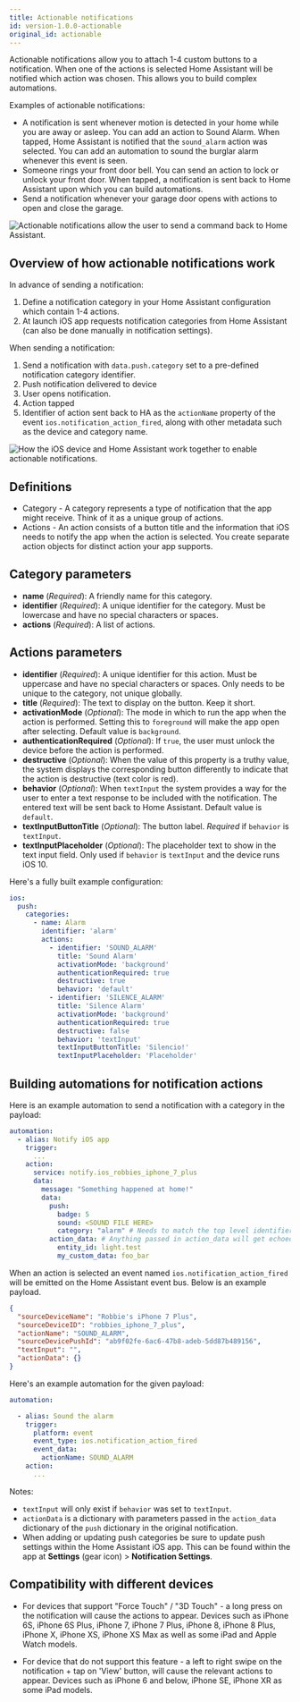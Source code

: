 ```yaml
---
title: Actionable notifications
id: version-1.0.0-actionable
original_id: actionable
---
```


Actionable notifications allow you to attach 1-4 custom buttons to a notification. When one of the actions is selected Home Assistant will be notified which action was chosen. This allows you to build complex automations.

Examples of actionable notifications:

* A notification is sent whenever motion is detected in your home while you are away or asleep. You can add an action to Sound Alarm. When tapped, Home Assistant is notified that the `sound_alarm` action was selected. You can add an automation to sound the burglar alarm whenever this event is seen.
* Someone rings your front door bell. You can send an action to lock or unlock your front door. When tapped, a notification is sent back to Home Assistant upon which you can build automations.
* Send a notification whenever your garage door opens with actions to open and close the garage.

![Actionable notifications allow the user to send a command back to Home Assistant.](assets/ios/actions.png)

## Overview of how actionable notifications work

In advance of sending a notification:

1. Define a notification category in your Home Assistant configuration which contain 1-4 actions.
2. At launch iOS app requests notification categories from Home Assistant (can also be done manually in notification settings).

When sending a notification:

1. Send a notification with `data.push.category` set to a pre-defined notification category identifier.
2. Push notification delivered to device
3. User opens notification.
4. Action tapped
5. Identifier of action sent back to HA as the `actionName` property of the event `ios.notification_action_fired`, along with other metadata such as the device and category name.

![How the iOS device and Home Assistant work together to enable actionable notifications.](assets/NotificationActionFlow.png)

## Definitions

* Category - A category represents a type of notification that the app might receive. Think of it as a unique group of actions.
* Actions - An action consists of a button title and the information that iOS needs to notify the app when the action is selected. You create separate action objects for distinct action your app supports.

## Category parameters

* **name** (*Required*): A friendly name for this category.
* **identifier** (*Required*): A unique identifier for the category. Must be lowercase and have no special characters or spaces.
* **actions** (*Required*): A list of actions.

## Actions parameters

* **identifier** (*Required*): A unique identifier for this action. Must be uppercase and have no special characters or spaces. Only needs to be unique to the category, not unique globally.
* **title** (*Required*): The text to display on the button. Keep it short.
* **activationMode** (*Optional*): The mode in which to run the app when the action is performed. Setting this to `foreground` will make the app open after selecting. Default value is `background`.
* **authenticationRequired** (*Optional*): If `true`, the user must unlock the device before the action is performed.
* **destructive** (*Optional*): When the value of this property is a truthy value, the system displays the corresponding button differently to indicate that the action is destructive (text color is red).
* **behavior** (*Optional*): When `textInput` the system provides a way for the user to enter a text response to be included with the notification. The entered text will be sent back to Home Assistant. Default value is `default`.
* **textInputButtonTitle** (*Optional*): The button label. *Required* if `behavior` is `textInput`.
* **textInputPlaceholder** (*Optional*): The placeholder text to show in the text input field. Only used if `behavior` is `textInput` and the device runs iOS 10.

Here's a fully built example configuration:

```yaml
ios:
  push:
    categories:
      - name: Alarm
        identifier: 'alarm'
        actions:
          - identifier: 'SOUND_ALARM'
            title: 'Sound Alarm'
            activationMode: 'background'
            authenticationRequired: true
            destructive: true
            behavior: 'default'
          - identifier: 'SILENCE_ALARM'
            title: 'Silence Alarm'
            activationMode: 'background'
            authenticationRequired: true
            destructive: false
            behavior: 'textInput'
            textInputButtonTitle: 'Silencio!'
            textInputPlaceholder: 'Placeholder'
```

## Building automations for notification actions

Here is an example automation to send a notification with a category in the payload:

```yaml
automation:
  - alias: Notify iOS app
    trigger:
      ...
    action:
      service: notify.ios_robbies_iphone_7_plus
      data:
        message: "Something happened at home!"
        data:
          push:
            badge: 5
            sound: <SOUND FILE HERE>
            category: "alarm" # Needs to match the top level identifier you used in the ios configuration
          action_data: # Anything passed in action_data will get echoed back to Home Assistant.
            entity_id: light.test
            my_custom_data: foo_bar
```

When an action is selected an event named `ios.notification_action_fired` will be emitted on the Home Assistant event bus. Below is an example payload.

```json
{
  "sourceDeviceName": "Robbie's iPhone 7 Plus",
  "sourceDeviceID": "robbies_iphone_7_plus",
  "actionName": "SOUND_ALARM",
  "sourceDevicePushId": "ab9f02fe-6ac6-47b8-adeb-5dd87b489156",
  "textInput": "",
  "actionData": {}
}
```

Here's an example automation for the given payload:

```yaml
automation:

  - alias: Sound the alarm
    trigger:
      platform: event
      event_type: ios.notification_action_fired
      event_data:
        actionName: SOUND_ALARM
    action:
      ...
```

Notes:

* `textInput` will only exist if `behavior` was set to `textInput`.
* `actionData` is a dictionary with parameters passed in the `action_data` dictionary of the `push` dictionary in the original notification.
* When adding or updating push categories be sure to update push settings within the Home Assistant iOS app. This can be found within the app at **Settings** (gear icon) > **Notification Settings**.

## Compatibility with different devices

* For devices that support "Force Touch" / "3D Touch" - a long press on the notification will cause the actions to appear. Devices such as iPhone 6S, iPhone 6S Plus, iPhone 7, iPhone 7 Plus, iPhone 8, iPhone 8 Plus, iPhone X, iPhone XS, iPhone XS Max as well as some iPad and Apple Watch models.

* For device that do not support this feature - a left to right swipe on the notification + tap on 'View' button, will cause the relevant actions to appear. Devices such as iPhone 6 and below, iPhone SE, iPhone XR as some iPad models.